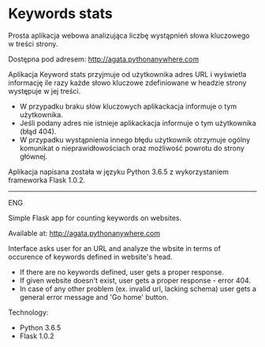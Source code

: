 # Keywords stats

Prosta aplikacja webowa analizująca liczbę wystąpnień słowa kluczowego w treści strony. 

Dostępna pod adresem:
http://agata.pythonanywhere.com

Aplikacja Keyword stats przyjmuje od użytkownika adres URL i wyświetla informację ile razy każde 
słowo kluczowe zdefiniowane w headzie strony występuje w 
jej treści. 

- W przypadku braku słów kluczowych aplikackacja informuje o tym użytkownika.
- Jeśli podany adres nie istnieje aplikackacja informuje o tym użytkownika (błąd 404).
- W przypadku wystąpnienia innego błędu użytkownik otrzymuje ogólny komunikat o nieprawidłowościach oraz możliwość powrotu do strony głównej.

Aplikacja napisana została w języku Python 3.6.5 z wykorzystaniem frameworka Flask 1.0.2. 


__________________________________________________________________________________________________
ENG

Simple Flask app for counting keywords on websites.


Available at: http://agata.pythonanywhere.com

Interface asks user for an URL and analyze the wbsite in terms of occurence of keywords defined in website's head.

- If there are no keywords defined, user gets a proper response.
- If given website doesn't exist, user gets a proper response - error 404.
- In case of any other problem (ex. invalid url, lacking schema) user gets a general error message and 'Go home' button.

Technology: 
- Python 3.6.5
- Flask 1.0.2
 
 
